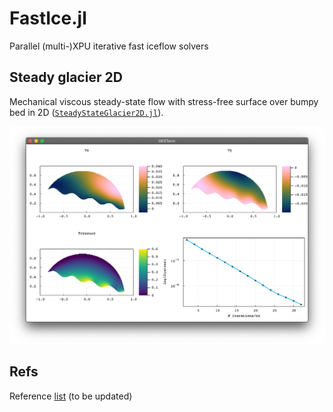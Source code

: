 # FastIce.jl
Parallel (multi-)XPU iterative fast iceflow solvers

## Steady glacier 2D
Mechanical viscous steady-state flow with stress-free surface over bumpy bed in 2D ([`SteadyStateGlacier2D.jl`](scripts/SteadyStateGlacier2D.jl)).

<img src="docs/SteadyStateGlacier2D.png" alt="Steady-state glacier in 2D" width="800">


## Refs
Reference [list](/docs/references.md) (to be updated)
